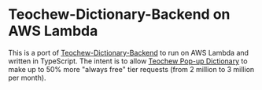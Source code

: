 # Teochew-Dictionary-Backend on AWS Lambda
This is a port of [Teochew-Dictionary-Backend](https://github.com/paulronla/Teochew-Dictionary-Backend) 
to run on AWS Lambda and written in TypeScript. The intent is to allow 
[Teochew Pop-up Dictionary](https://github.com/paulronla/Teochew-Pop-up-Dictionary) 
to make up to 50% more "always free" tier requests (from 2 million to 3 million per month).
